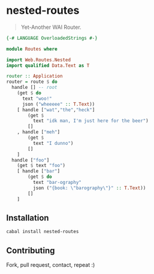 nested-routes
=============

> Yet-Another WAI Router.

```haskell
{-# LANGUAGE OverloadedStrings #-}

module Routes where

import Web.Routes.Nested
import qualified Data.Text as T

router :: Application
router = route $ do
  handle [] -- root
    (get $ do
      text "woo!"
      json ("wheeeee" :: T.Text))
    [ handle ["wat","the","heck"]
        (get $
          text "idk man, I'm just here for the beer")
        []
    , handle ["meh"]
        (get $
          text "I dunno")
        []
    ]
  handle ["foo"]
    (get $ text "foo")
    [ handle ["bar"]
        (get $ do
          text "bar-ography"
          json ("{book: \"barography\"}" :: T.Text))
        []
    ]
```


## Installation

```bash
cabal install nested-routes
```

## Contributing

Fork, pull request, contact, repeat :)
